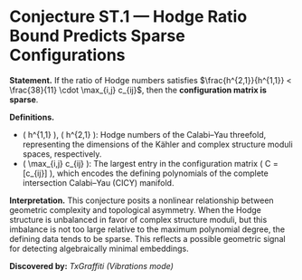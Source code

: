 # Conjecture ST.1 — Hodge Ratio Bound Predicts Sparse Configurations

**Statement.**
If the ratio of Hodge numbers satisfies $\frac{h^{2,1}}{h^{1,1}} < \frac{38}{11} \cdot \max_{i,j} c_{ij}$, then the **configuration matrix is sparse**.

**Definitions.**

- \( h^{1,1} \), \( h^{2,1} \): Hodge numbers of the Calabi–Yau threefold, representing the dimensions of the Kähler and complex structure moduli spaces, respectively.
- \( \max_{i,j} c_{ij} \): The largest entry in the configuration matrix \( C = [c_{ij}] \), which encodes the defining polynomials of the complete intersection Calabi–Yau (CICY) manifold.

**Interpretation.**
This conjecture posits a nonlinear relationship between geometric complexity and topological asymmetry. When the Hodge structure is unbalanced in favor of complex structure moduli, but this imbalance is not too large relative to the maximum polynomial degree, the defining data tends to be sparse. This reflects a possible geometric signal for detecting algebraically minimal embeddings.

**Discovered by:** *TxGraffiti (Vibrations mode)*
